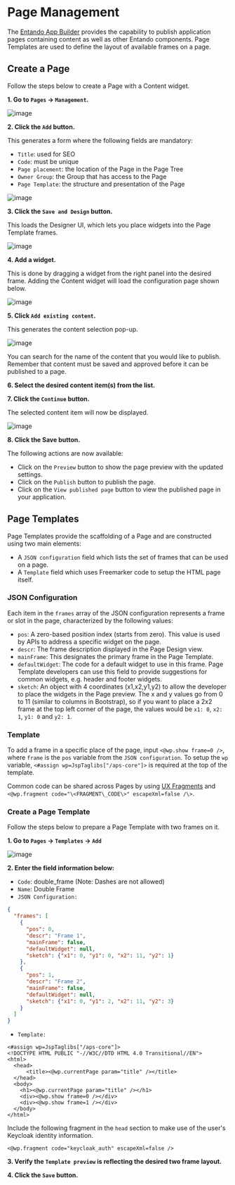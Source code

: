 
# Page Management

The [Entando App Builder](../../docs/compose/app-builder.md) provides the capability to publish application pages containing content as well as other Entando components. Page Templates are used to define the layout of available frames on a page.

## Create a Page

Follow the steps below to create a Page with a Content widget.

**1. Go to `Pages` → `Management`.**

![image](./img/publish_page1.png)

**2. Click the `Add` button.**

This generates a form where the following fields are mandatory:
- `Title`: used for SEO
- `Code`: must be unique
- `Page placement`: the location of the Page in the Page Tree
- `Owner Group`: the Group that has access to the Page
- `Page Template`: the structure and presentation of the Page

![image](./img/publish_page2.png)

**3. Click the `Save and Design` button.**

This loads the Designer UI, which lets you place widgets into the Page Template frames.

![image](./img/publish_page3.png)

**4. Add a widget.**

This is done by dragging a widget from the right panel into the desired frame. Adding the Content widget will load the configuration page shown below.

![image](./img/publish_page4.png)

**5. Click `Add existing content`.**

This generates the content selection pop-up.

![image](./img/publish_page5.png)

You can search for the name of the content that you would like to publish. Remember that content must be saved and approved before it can be published to a page.

**6. Select the desired content item(s) from the list.** 

**7. Click the `Continue` button.**

The selected content item will now be displayed.

![image](./img/publish_page5b.png)

**8. Click the **Save** button.**

The following actions are now available:

-   Click on the `Preview` button to show the page preview with the updated settings.
-   Click on the `Publish` button to publish the page.
-   Click on the `View published page` button to view the published page in your application.

## Page Templates

Page Templates provide the scaffolding of a Page and are constructed using two main elements:

- A `JSON configuration` field which lists the set of frames that can be used on a page. 
- A `Template` field which uses Freemarker code to setup the HTML page itself.

### JSON Configuration

Each item in the `frames` array of the JSON configuration represents a frame or slot in the page, characterized by the following values:
- `pos`: A zero-based position index (starts from zero). This value is used by APIs to address a specific widget on the page.
- `descr`: The frame description displayed in the Page Design view.
- `mainFrame`: This designates the primary frame in the Page Template.
- `defaultWidget`: The code for a default widget to use in this frame. Page Template developers can use this field to provide suggestions for common widgets, e.g. header and footer widgets.
- `sketch`: An object with 4 coordinates (x1,x2,y1,y2) to allow the developer to place the widgets in the Page preview. The x and y values go from 0 to 11 (similar to columns in Bootstrap), so if you want to place a 2x2 frame at the top left corner of the page, the values would be `x1: 0`, `x2: 1`, `y1: 0` and `y2: 1`.

### Template

To add a frame in a specific place of the page, input `<@wp.show frame=0 />`, where `frame` is the `pos` variable from the `JSON configuration`. To setup the `wp` variable, `<#assign wp=JspTaglibs["/aps-core"]>` is required at the top of the template.

Common code can be shared across Pages by using [UX Fragments](./widgets-fragments.md#create-a-ux-fragment) and ```<@wp.fragment code="\<FRAGMENT\_CODE\>" escapeXml=false /\>```.


### Create a Page Template

Follow the steps below to prepare a Page Template with two frames on it.

**1. Go to `Pages` → `Templates` → `Add`**

![image](./img/publish_page6.png)

**2. Enter the field information below:**

- `Code`: double_frame (Note: Dashes are not allowed)
- `Name`: Double Frame
- `JSON Configuration:`

``` json
{
  "frames": [
    {
      "pos": 0,
      "descr": "Frame 1",
      "mainFrame": false,
      "defaultWidget": null,
      "sketch": {"x1": 0, "y1": 0, "x2": 11, "y2": 1}
    },
    {
      "pos": 1,
      "descr": "Frame 2",
      "mainFrame": false,
      "defaultWidget": null,
      "sketch": {"x1": 0, "y1": 2, "x2": 11, "y2": 3}
    }
  ]
}
```

- `Template:`

``` ftl
<#assign wp=JspTaglibs["/aps-core"]>
<!DOCTYPE HTML PUBLIC "-//W3C//DTD HTML 4.0 Transitional//EN">
<html>
  <head>
      <title><@wp.currentPage param="title" /></title>
  </head>
  <body>
    <h1><@wp.currentPage param="title" /></h1>
    <div><@wp.show frame=0 /></div>
    <div><@wp.show frame=1 /></div>
  </body>
</html>
```
Include the following fragment in the `head` section to make use of the user's Keycloak identity information.
```ftl
<@wp.fragment code="keycloak_auth" escapeXml=false />
``` 

**3. Verify the `Template preview` is reflecting the desired two frame layout.**

**4. Click the `Save` button.** 